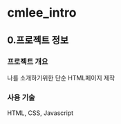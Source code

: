 # cmlee_intro

## 0.프로젝트 정보 ##

### 프로젝트 개요 ###

나를 소개하기위한 단순 HTML페이지 제작

### 사용 기술 ###

HTML, CSS, Javascript
